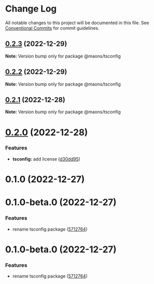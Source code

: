 # Change Log

All notable changes to this project will be documented in this file.
See [Conventional Commits](https://conventionalcommits.org) for commit guidelines.

## [0.2.3](https://github.com/rmoralp/maons/compare/@maons/tsconfig@0.2.2...@maons/tsconfig@0.2.3) (2022-12-29)

**Note:** Version bump only for package @maons/tsconfig





## [0.2.2](https://github.com/rmoralp/maons/compare/@maons/tsconfig@0.2.1...@maons/tsconfig@0.2.2) (2022-12-29)

**Note:** Version bump only for package @maons/tsconfig





## [0.2.1](https://github.com/rmoralp/maons/compare/@maons/tsconfig@0.2.0...@maons/tsconfig@0.2.1) (2022-12-28)

**Note:** Version bump only for package @maons/tsconfig





# [0.2.0](https://github.com/rmoralp/maons/compare/@maons/tsconfig@0.1.0...@maons/tsconfig@0.2.0) (2022-12-28)


### Features

* **tsconfig:** add license ([d30dd95](https://github.com/rmoralp/maons/commit/d30dd95ca84c35ec819b79af1582df98674fc83c))





# 0.1.0 (2022-12-27)



# 0.1.0-beta.0 (2022-12-27)


### Features

* rename tsconfig package ([5712764](https://github.com/rmoralp/maons/commit/57127641e3ea7039ff0bd730745f8f513153885c))





# 0.1.0-beta.0 (2022-12-27)


### Features

* rename tsconfig package ([5712764](https://github.com/rmoralp/maons/commit/57127641e3ea7039ff0bd730745f8f513153885c))
